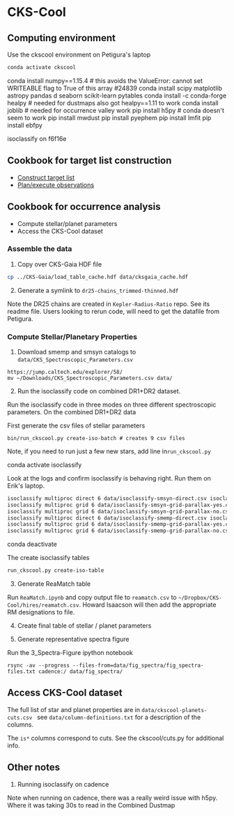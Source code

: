 # CKS-Cool

## Computing environment

Use the ckscool environment on Petigura's laptop

```bash
conda activate ckscool 
```
conda install numpy==1.15.4 # this avoids the ValueError: cannot set WRITEABLE flag to True of this array #24839
conda install scipy matplotlib astropy pandas d seaborn scikit-learn pytables
conda install -c conda-forge healpy # needed for dustmaps also got healpy==1.11 to work
conda install joblib # needed for occurrence valley work
pip install h5py # conda doesn't seem to work
pip install mwdust 
pip install pyephem
pip install lmfit
pip install ebfpy

isoclassify on f6f16e

## Cookbook for target list construction 

- [Construct target list](docs/observing.md)
- [Plan/execute observations](docs/observing.md)

## Cookbook for occurrence analysis

- Compute stellar/planet parameters
- Access the CKS-Cool dataset


### Assemble the data

1. Copy over CKS-Gaia HDF file

```bash
cp ../CKS-Gaia/load_table_cache.hdf data/cksgaia_cache.hdf
```

2. Generate a symlink to `dr25-chains_trimmed-thinned.hdf`

Note the DR25 chains are created in `Kepler-Radius-Ratio` repo. See
its readme file. Users looking to rerun code, will need to get the
datafile from Petigura.

### Compute Stellar/Planetary Properties

1. Download smemp and smsyn catalogs to `data/CKS_Spectroscopic_Parameters.csv`

```
https://jump.caltech.edu/explorer/58/
mv ~/Downloads/CKS_Spectroscopic_Parameters.csv data/
```

2. Run the isoclassify code on combined DR1+DR2 dataset.

Run the isoclassify code in three modes on three different
spectroscopic parameters. On the combined DR1+DR2 data

First generate the csv files of stellar parameters

```
bin/run_ckscool.py create-iso-batch # creates 9 csv files
```

Note, if you need to run just a few new stars, add line in`run_ckscool.py`

conda activate isoclassify

Look at the logs and confirm isoclassify is behaving right. Run them on Erik's laptop.

```bash
isoclassify multiproc direct 6 data/isoclassify-smsyn-direct.csv isoclassify/smsyn/direct.csv --baseoutdir isoclassify/smsyn/direct/  --plot none
isoclassify multiproc grid 6 data/isoclassify-smsyn-grid-parallax-yes.csv isoclassify/smsyn/grid-parallax-yes.csv --baseoutdir isoclassify/smsyn/grid-parallax-yes/ --plot none
isoclassify multiproc grid 6 data/isoclassify-smsyn-grid-parallax-no.csv isoclassify/smsyn/grid-parallax-no.csv --baseoutdir isoclassify/smsyn/grid-parallax-no/ --plot none
isoclassify multiproc direct 6 data/isoclassify-smemp-direct.csv isoclassify/smemp/direct.csv --baseoutdir isoclassify/smemp/direct/ --plot none
isoclassify multiproc grid 6 data/isoclassify-smemp-grid-parallax-yes.csv isoclassify/smemp/grid-parallax-yes.csv --baseoutdir isoclassify/smemp/grid-parallax-yes/ --plot none
isoclassify multiproc grid 6 data/isoclassify-smemp-grid-parallax-no.csv isoclassify/smemp/grid-parallax-no.csv --baseoutdir isoclassify/smemp/grid-parallax-no/ --plot none
```

conda deactivate

The create isoclassify tables

```bash
run_ckscool.py create-iso-table
```


3. Generate ReaMatch table

Run `ReaMatch.ipynb` and copy output file to `reamatch.csv` to `~/Dropbox/CKS-Cool/hires/reamatch.csv`. Howard Isaacson will then add the appropriate RM designations to file.


4. Create final table of stellar / planet parameters

5. Generate representative spectra figure

Run the 3_Spectra-Figure ipython notebook

```
rsync -av --progress --files-from=data/fig_spectra/fig_spectra-files.txt cadence:/ data/fig_spectra/ 
```




## Access CKS-Cool dataset

The full list of star and planet properties are in `data/ckscool-planets-cuts.csv ` see `data/column-definitions.txt` for a description of the columns.

The `is*` columns correspond to cuts. See the ckscool/cuts.py for additional info.

## Other notes

1. Running isoclassify on cadence

Note when running on cadence, there was a really weird issue with
h5py. Where it was taking 30s to read in the Combined Dustmap
